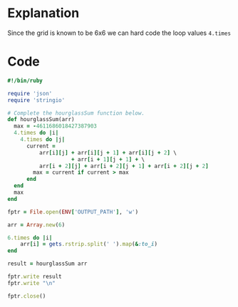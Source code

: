 # Explanation
Since the grid is known to be 6x6 we can hard code the loop values `4.times`

# Code

```ruby
#!/bin/ruby

require 'json'
require 'stringio'

# Complete the hourglassSum function below.
def hourglassSum(arr)
  max = -4611686018427387903
  4.times do |i|
    4.times do |j|
      current =
          arr[i][j] + arr[i][j + 1] + arr[i][j + 2] \
                    + arr[i + 1][j + 1] + \
          arr[i + 2][j] + arr[i + 2][j + 1] + arr[i + 2][j + 2]
        max = current if current > max
      end
  end
  max
end

fptr = File.open(ENV['OUTPUT_PATH'], 'w')

arr = Array.new(6)

6.times do |i|
    arr[i] = gets.rstrip.split(' ').map(&:to_i)
end

result = hourglassSum arr

fptr.write result
fptr.write "\n"

fptr.close()
```